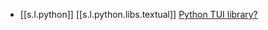 

-  [[s.l.python]] [[s.l.python.libs.textual]] [Python TUI library?](https://twitter.com/simonw/status/1406336417500860423) 
